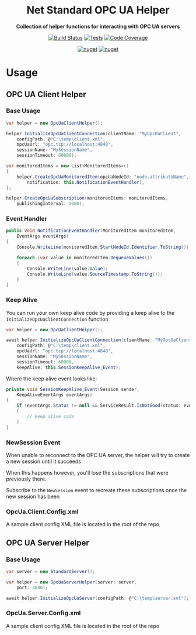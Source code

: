 <h1 align="center">Net Standard OPC UA Helper</h1>

<div align="center">
    
<b>Collection of helper functions for interacting with OPC UA servers</b>
    
[![Build Status](https://dev.azure.com/kbrashears5/github/_apis/build/status/kbrashears5.net-standard-opc-ua-helper?branchName=master)](https://dev.azure.com/kbrashears5/github/_build/latest?definitionId=34&branchName=master)
[![Tests](https://img.shields.io/azure-devops/tests/kbrashears5/github/34)](https://img.shields.io/azure-devops/tests/kbrashears5/github/34)
[![Code Coverage](https://img.shields.io/azure-devops/coverage/kbrashears5/github/34)](https://img.shields.io/azure-devops/coverage/kbrashears5/github/34)

[![nuget](https://img.shields.io/nuget/v/NetStandardOpcUaHelper.svg)](https://www.nuget.org/packages/NetStandardOpcUaHelper/)
[![nuget](https://img.shields.io/nuget/dt/NetStandardOpcUaHelper)](https://img.shields.io/nuget/dt/NetStandardOpcUaHelper)
</div>

# Usage
## OPC UA Client Helper
### Base Usage
```c#
var helper = new OpcUaClientHelper();

helper.InitializeOpcUaClientConnection(clientName: "MyOpcUaClient",
    configPath: @"C:\temp\client.xml",
    opcUaUrl: "opc.tcp://localhost:4840",
    sessionName: "MySessionName",
    sessionTimeout: 60000);

var monitoredItems = new List<MonitoredItems>()
{
    helper.CreateOpcUaMonitoredItem(opcUaNodeId: "node.attributeName",
        notification: this.NotificationEventHandler),
};

helper.CreateOpcUaSubscription(monitoredItems: monitoredItems,
    publishingInterval: 1000);
```

### Event Handler
```c#
public void NotificationEventHandler(MonitoredItem monitoredItem,
    EventArgs eventArgs)
{
    Console.WriteLine(monitoredItem.StartNodeId.Identifier.ToString());

    foreach (var value in monitoredItem.DequeueValues())
    {
        Console.WriteLine(value.Value);
        Console.WriteLine(value.SourceTimestamp.ToString());
    }
}
```

### Keep Alive
You can run your own keep alive code by providing a keep alive to the `InitializeOpcUaClientConnection` function
```c#
var helper = new OpcUaClientHelper();

await helper.InitializeOpcUaClientConnection(clientName: "MyOpcUaClient",
    configPath: @"C:\temp\client.xml",
    opcUaUrl: "opc.tcp://localhost:4840",
    sessionName: "MySessionName",
    sessionTimeout: 60000,
    keepAlive: this.SessionKeepAlive_Event);
```
Where the keep alive event looks like:
```c#
private void SessionKeepAlive_Event(Session sender,
    KeepAliveEventArgs eventArgs)
{
    if (eventArgs.Status != null && ServiceResult.IsNotGood(status: eventArgs.Status))
    {
        // keep alive code
    }
}  
```

### NewSession Event
When unable to reconnect to the OPC UA server, the helper will try to create a new session until it succeeds

When this happens however, you'll lose the subscriptions that were previously there.

Subscribe to the `NewSession` event to recreate these subscriptions once the new session has been 

### OpcUa.Client.Config.xml
A sample client config XML file is located in the root of the repo

## OPC UA Server Helper
### Base Usage
```c#
var server = new StandardServer();

var helper = new OpcUaServerHelper(server: server,
    port: 4840);

await helper.InitializeOpcUaServer(configPath: @"C:\temp\server.xml");
```

### OpcUa.Server.Config.xml
A sample client config XML file is located in the root of the repo